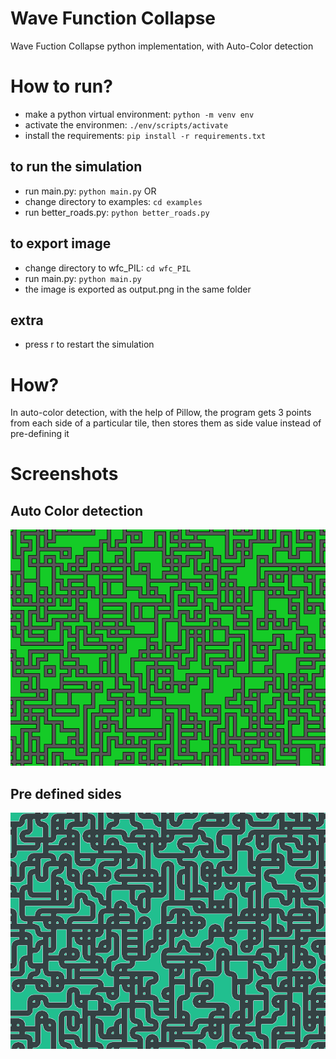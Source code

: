 # Wave Function Collapse
Wave Fuction Collapse python implementation, with Auto-Color detection

# How to run?
- make a python virtual environment: `python -m venv env`
- activate the environmen: `./env/scripts/activate`
- install the requirements: `pip install -r requirements.txt`

## to run the simulation
- run main.py: `python main.py`
            OR
- change directory to examples: `cd examples`
- run better_roads.py: `python better_roads.py`

## to export image
- change directory to wfc_PIL: `cd wfc_PIL`
- run main.py: `python main.py`
- the image is exported as output.png in the same folder

## extra
- press r to restart the simulation

# How?
In auto-color detection, with the help of Pillow, the program gets 3 points from each side of a particular tile, then stores them as side value instead of pre-defining it

# Screenshots

## Auto Color detection
![basic](images/basic.png)

## Pre defined sides
![basic](images/defined.png)